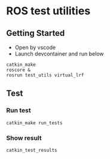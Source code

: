# ROS test utilities 

## Getting Started

- Open by vscode
- Launch devcontainer and run below

```
catkin_make
roscore &
rosrun test_utils virtual_lrf
```

## Test

### Run test
```
catkin_make run_tests
```

### Show result

```
catkin_test_results
```
